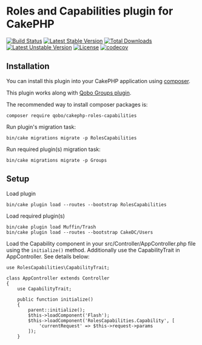 # Roles and Capabilities plugin for CakePHP

[![Build Status](https://travis-ci.org/QoboLtd/cakephp-roles-capabilities.svg?branch=master)](https://travis-ci.org/QoboLtd/cakephp-roles-capabilities)
[![Latest Stable Version](https://poser.pugx.org/qobo/cakephp-roles-capabilities/v/stable)](https://packagist.org/packages/qobo/cakephp-roles-capabilities)
[![Total Downloads](https://poser.pugx.org/qobo/cakephp-roles-capabilities/downloads)](https://packagist.org/packages/qobo/cakephp-roles-capabilities)
[![Latest Unstable Version](https://poser.pugx.org/qobo/cakephp-roles-capabilities/v/unstable)](https://packagist.org/packages/qobo/cakephp-roles-capabilities)
[![License](https://poser.pugx.org/qobo/cakephp-roles-capabilities/license)](https://packagist.org/packages/qobo/cakephp-roles-capabilities)
[![codecov](https://codecov.io/gh/QoboLtd/cakephp-roles-capabilities/branch/master/graph/badge.svg)](https://codecov.io/gh/QoboLtd/cakephp-roles-capabilities)

## Installation

You can install this plugin into your CakePHP application using [composer](http://getcomposer.org).

This plugin works along with [Qobo Groups plugin](https://github.com/QoboLtd/cakephp-groups).

The recommended way to install composer packages is:

```
composer require qobo/cakephp-roles-capabilities
```

Run plugin's migration task:

```
bin/cake migrations migrate -p RolesCapabilities
```

Run required plugin(s) migration task:

```
bin/cake migrations migrate -p Groups
```

## Setup
Load plugin
```
bin/cake plugin load --routes --bootstrap RolesCapabilities
```

Load required plugin(s)
```
bin/cake plugin load Muffin/Trash
bin/cake plugin load --routes --bootstrap CakeDC/Users
```

Load the Capability component in your src/Controller/AppController.php file using the `initialize()` method. Additionally use the CapabilityTrait in AppController. See details below:

```
use RolesCapabilities\CapabilityTrait;

class AppController extends Controller
{
    use CapabilityTrait;

    public function initialize()
    {
        parent::initialize();
        $this->loadComponent('Flash');
        $this->loadComponent('RolesCapabilities.Capability', [
            'currentRequest' => $this->request->params
        ]);
    }
```
